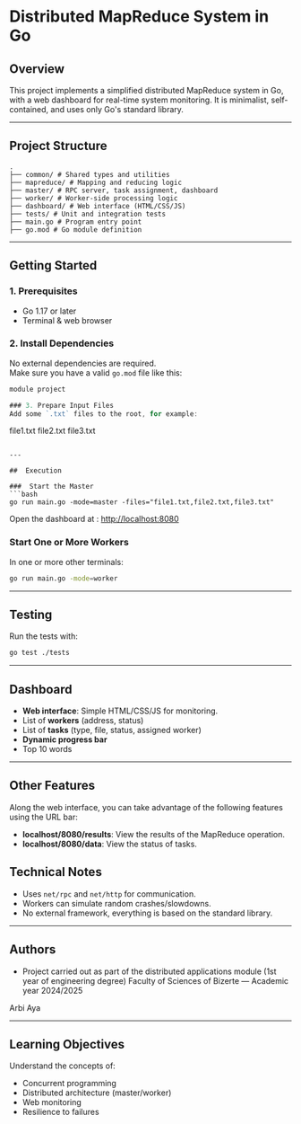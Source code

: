 # Distributed MapReduce System in Go

## Overview
This project implements a simplified distributed MapReduce system in Go, with a web dashboard for real-time system monitoring. It is minimalist, self-contained, and uses only Go's standard library.

---

## Project Structure

```
.
├── common/ # Shared types and utilities
├── mapreduce/ # Mapping and reducing logic
├── master/ # RPC server, task assignment, dashboard
├── worker/ # Worker-side processing logic
├── dashboard/ # Web interface (HTML/CSS/JS)
├── tests/ # Unit and integration tests
├── main.go # Program entry point
├── go.mod # Go module definition
```

---

## Getting Started

### 1. Prerequisites
- Go 1.17 or later
- Terminal & web browser

### 2. Install Dependencies
No external dependencies are required.  
Make sure you have a valid `go.mod` file like this:
```go
module project

### 3. Prepare Input Files
Add some `.txt` files to the root, for example:
```
file1.txt
file2.txt
file3.txt
```

---

##  Execution

###  Start the Master
```bash
go run main.go -mode=master -files="file1.txt,file2.txt,file3.txt"
```
Open the dashboard at : [http://localhost:8080](http://localhost:8080)

###  Start One or More Workers
In one or more other terminals:
```bash
go run main.go -mode=worker
```

---

##  Testing
Run the tests with:
```bash
go test ./tests
```

---

##  Dashboard
- **Web interface**: Simple HTML/CSS/JS for monitoring.
- List of **workers** (address, status)
- List of **tasks** (type, file, status, assigned worker)
- **Dynamic progress bar**
- Top 10 words

---
## Other Features
Along the web interface, you can take advantage of the following features using the URL bar:
- **localhost/8080/results**: View the results of the MapReduce operation.
- **localhost/8080/data**: View the status of tasks.



##  Technical Notes
- Uses `net/rpc` and `net/http` for communication.
- Workers can simulate random crashes/slowdowns.
- No external framework, everything is based on the standard library.

---

##  Authors
- Project carried out as part of the distributed applications module (1st year of engineering degree)
Faculty of Sciences of Bizerte — Academic year 2024/2025

Arbi Aya


---

##  Learning Objectives
Understand the concepts of:
- Concurrent programming
- Distributed architecture (master/worker)
- Web monitoring
- Resilience to failures
